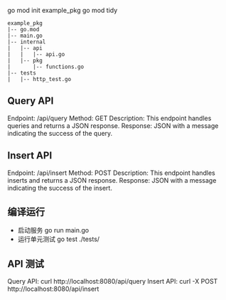 go mod init example_pkg
go mod tidy

```
example_pkg
|-- go.mod
|-- main.go
|-- internal
|   |-- api
|   |   |-- api.go
|   |-- pkg
|       |-- functions.go
|-- tests
|   |-- http_test.go
```


## Query API
Endpoint: /api/query
Method: GET
Description: This endpoint handles queries and returns a JSON response.
Response: JSON with a message indicating the success of the query.

## Insert API
Endpoint: /api/insert
Method: POST
Description: This endpoint handles inserts and returns a JSON response.
Response: JSON with a message indicating the success of the insert.

## 编译运行

- 启动服务 go run main.go
- 运行单元测试 go test ./tests/

## API 测试

Query API: curl http://localhost:8080/api/query
Insert API: curl -X POST http://localhost:8080/api/insert
